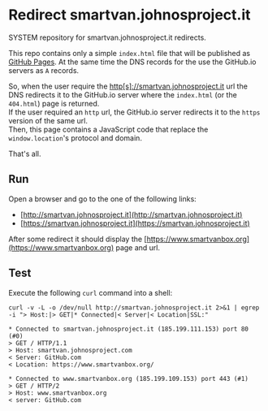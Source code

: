 # Redirect smartvan.johnosproject.it

SYSTEM repository for smartvan.johnosproject.it redirects.

This repo contains only a simple `index.html` file that will be published as
[GitHub Pages](https://pages.github.com/). At the same time the DNS records for
the  use the GitHub.io servers as `A` records.

So, when the user require the [http[s]://smartvan.johnosproject.it](https://smartvan.johnosproject.it)
url the DNS redirects it to the GitHub.io server where the `index.html` (or the
`404.html`) page is returned.<br/>
If the user required an `http` url, the GitHub.io server redirects it to the
`https` version of the same url.<br/>
Then, this page contains a JavaScript code that replace the `window.location`'s
protocol and domain.

That's all.


## Run

Open a browser and go to the one of the following links:
* [http://smartvan.johnosproject.it](http://smartvan.johnosproject.it)
* [https://smartvan.johnosproject.it](https://smartvan.johnosproject.it)

After some redirect it should display the [https://www.smartvanbox.org](https://www.smartvanbox.org)
page and url.


## Test

Execute the following `curl` command into a shell:

```shell
curl -v -L -o /dev/null http://smartvan.johnosproject.it 2>&1 | egrep -i "> Host:|> GET|* Connected|< Server|< Location|SSL:"

* Connected to smartvan.johnosproject.it (185.199.111.153) port 80 (#0)
> GET / HTTP/1.1
> Host: smartvan.johnosproject.com
< Server: GitHub.com
< Location: https://www.smartvanbox.org/

* Connected to www.smartvanbox.org (185.199.109.153) port 443 (#1)
> GET / HTTP/2
> Host: www.smartvanbox.org
< server: GitHub.com
```

